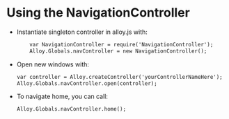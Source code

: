 Using the NavigationController
=============================

* Instantiate singleton controller in alloy.js with: 

	```html
		var NavigationController = require('NavigationController');
		Alloy.Globals.navController = new NavigationController();
	```
	
	
* Open new windows with:

	```html
	var controller = Alloy.createController('yourControllerNameHere');
	Alloy.Globals.navController.open(controller);
	```

	
* To navigate home, you can call:

	```html
	Alloy.Globals.navController.home();
	```
	  
	
